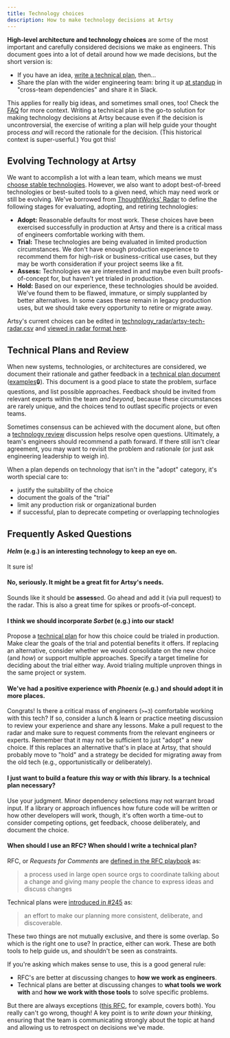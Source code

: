 ```yaml
---
title: Technology choices
description: How to make technology decisions at Artsy
---
```


**High-level architecture and technology choices** are some of the most important and carefully considered
decisions we make as engineers. This document goes into a lot of detail around how we made decisions, but the short
version is:

- If you have an idea,
  [write a technical plan](https://www.notion.so/artsy/Technical-Plans-f94b206fcec54cee8b4d864e67d5b70f), then...
- Share the plan with the wider engineering team: bring it up
  [at standup](https://github.com/artsy/README/blob/master/events/open-standup.md) in "cross-team dependencies" and
  share it in Slack.

This applies for really big ideas, and sometimes small ones, too! Check the [FAQ](#frequently-asked-questions) for
more context. Writing a technical plan is the go-to solution for making technology decisions at Artsy because even
if the decision is uncontroversial, the exercise of writing a plan will help guide your thought process _and_ will
record the rationale for the decision. (This historical context is super-userful.) You got this!

## Evolving Technology at Artsy

We want to accomplish a lot with a lean team, which means we must
[choose stable technologies](http://boringtechnology.club/). However, we also want to adopt best-of-breed
technologies or best-suited tools to a given need, which may need work or still be evolving. We've borrowed from
[ThoughtWorks' Radar](https://www.thoughtworks.com/radar/faq) to define the following stages for evaluating,
adopting, and retiring technologies:

- **Adopt:** Reasonable defaults for most work. These choices have been exercised successfully in production at
  Artsy and there is a critical mass of engineers comfortable working with them.
- **Trial:** These technologies are being evaluated in limited production circumstances. We don't have enough
  production experience to recommend them for high-risk or business-critical use cases, but they may be worth
  consideration if your project seems like a fit.
- **Assess:** Technologies we are interested in and maybe even built proofs-of-concept for, but haven't yet trialed
  in production.
- **Hold:** Based on our experience, these technologies should be avoided. We've found them to be flawed, immature,
  or simply supplanted by better alternatives. In some cases these remain in legacy production uses, but we should
  take every opportunity to retire or migrate away.

Artsy's current choices can be edited in
[technology_radar/artsy-tech-radar.csv](/playbooks/technology_radar/artsy-tech-radar.csv) and
[viewed in radar format here](https://radar.thoughtworks.com/?sheetId=https%3A%2F%2Fraw.githubusercontent.com%2Fartsy%2Freadme%2Fmaster%2Fplaybooks%2Ftechnology_radar%2Fartsy-tech-radar.csv).

## Technical Plans and Review

When new systems, technologies, or architectures are considered, we document their rationale and gather feedback in
a [technical plan document](https://github.com/artsy/README/issues/245)
([examples](https://www.notion.so/artsy/Technical-Plans-f94b206fcec54cee8b4d864e67d5b70f)🔒). This document is a
good place to state the problem, surface questions, and list possible approaches. Feedback should be invited from
relevant experts within the team _and beyond_, because these circumstances are rarely unique, and the choices tend
to outlast specific projects or even teams.

Sometimes consensus can be achieved with the document alone, but often a [technology review]() discussion helps
resolve open questions. Ultimately, a team's engineers should recommend a path forward. If there still isn't clear
agreement, you may want to revisit the problem and rationale (or just ask engineering leadership to weigh in).

When a plan depends on technology that isn't in the "adopt" category, it's worth special care to:

- justify the suitability of the choice
- document the goals of the "trial"
- limit any production risk or organizational burden
- if successful, plan to deprecate competing or overlapping technologies

## Frequently Asked Questions

#### _Helm_ (e.g.) is an interesting technology to keep an eye on.

It sure is!

#### No, seriously. It might be a great fit for Artsy's needs.

Sounds like it should be **assess**ed. Go ahead and add it (via pull request) to the radar. This is also a great
time for spikes or proofs-of-concept.

#### I think we should incorporate _Sorbet_ (e.g.) into our stack!

Propose a [technical plan](#technical-plans-and-review) for how this choice could be trialed in production. Make
clear the goals of the trial and potential benefits it offers. If replacing an alternative, consider whether we
would consolidate on the new choice (and _how_) or support multiple approaches. Specify a target timeline for
deciding about the trial either way. Avoid trialing multiple unproven things in the same project or system.

#### We've had a positive experience with _Phoenix_ (e.g.) and should adopt it in more places.

Congrats! Is there a critical mass of engineers (`>=3`) comfortable working with this tech? If so, consider a lunch
& learn or practice meeting discussion to review your experience and share any lessons. Make a pull request to the
radar and make sure to request comments from the relevant engineers or experts. Remember that it may not be
sufficient to just "adopt" a new choice. If this replaces an alternative that's in place at Artsy, that should
probably move to "hold" and a strategy be decided for migrating away from the old tech (e.g., opportunistically or
deliberately).

#### I just want to build a feature _this_ way or with _this_ library. Is a technical plan necessary?

Use your judgment. Minor dependency selections may not warrant broad input. If a library or approach influences how
future code will be written or how other developers will work, though, it's often worth a time-out to consider
competing options, get feedback, choose deliberately, and document the choice.

#### When should I use an RFC? When should I write a technical plan?

RFC, or _Requests for Comments_ are
[defined in the RFC playbook](https://github.com/artsy/README/blob/master/playbooks/rfcs.md) as:

> a process used in large open source orgs to coordinate talking about a change and giving many people the chance
> to express ideas and discuss changes

Technical plans were [introduced in #245](https://github.com/artsy/README/issues/245) as:

> an effort to make our planning more consistent, deliberate, and discoverable.

These two things are not mutually exclusive, and there is some overlap. So which is the right one to use? In
practice, either can work. These are both tools to help guide us, and shouldn't be seen as constraints.

If you're asking which makes sense to use, this is a good general rule:

- RFC's are better at discussing changes to **how we work as engineers**.
- Technical plans are better at discussing changes to **what tools we work with** and **how we work with those
  tools** to solve specific problems.

But there are always exceptions ([this RFC](https://github.com/artsy/README/issues/268), for example, covers both).
You really can't go wrong, though! A key point is to _write down your thinking_, ensuring that the team is
communicating strongly about the topic at hand and allowing us to retrospect on decisions we've made.

